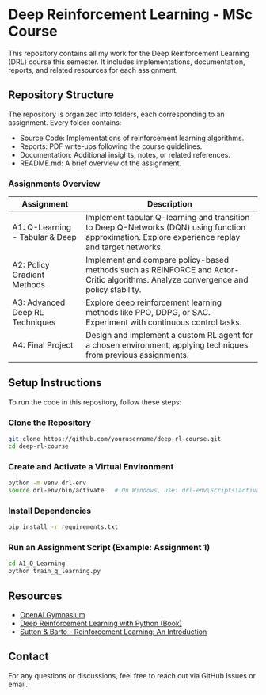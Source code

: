 # Deep Reinforcement Learning - MSc Course

This repository contains all my work for the Deep Reinforcement Learning (DRL) course this semester. It includes implementations, documentation, reports, and related resources for each assignment.

## Repository Structure

The repository is organized into folders, each corresponding to an assignment. Every folder contains:
- Source Code: Implementations of reinforcement learning algorithms.
- Reports: PDF write-ups following the course guidelines.
- Documentation: Additional insights, notes, or related references.
- README.md: A brief overview of the assignment.

### Assignments Overview

| Assignment | Description |
|------------|------------|
| A1: Q-Learning - Tabular & Deep | Implement tabular Q-learning and transition to Deep Q-Networks (DQN) using function approximation. Explore experience replay and target networks. |
| A2: Policy Gradient Methods | Implement and compare policy-based methods such as REINFORCE and Actor-Critic algorithms. Analyze convergence and policy stability. |
| A3: Advanced Deep RL Techniques | Explore deep reinforcement learning methods like PPO, DDPG, or SAC. Experiment with continuous control tasks. |
| A4: Final Project | Design and implement a custom RL agent for a chosen environment, applying techniques from previous assignments. |

## Setup Instructions

To run the code in this repository, follow these steps:

### Clone the Repository

```sh
git clone https://github.com/yourusername/deep-rl-course.git
cd deep-rl-course
```

### Create and Activate a Virtual Environment

```sh
python -m venv drl-env
source drl-env/bin/activate   # On Windows, use: drl-env\Scripts\activate
```

### Install Dependencies

```sh
pip install -r requirements.txt
```

### Run an Assignment Script (Example: Assignment 1)

```sh
cd A1_Q_Learning
python train_q_learning.py
```

## Resources

- [OpenAI Gymnasium](https://gymnasium.farama.org/)
- [Deep Reinforcement Learning with Python (Book)](https://www.packtpub.com/product/deep-reinforcement-learning-hands-on-second-edition/9781838826994)
- [Sutton & Barto - Reinforcement Learning: An Introduction](http://incompleteideas.net/book/the-book.html)

## Contact

For any questions or discussions, feel free to reach out via GitHub Issues or email.

